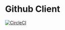 # Github Client
[![CircleCI](https://circleci.com/gh/yaroslavsudnik/github-graphql-client-android/tree/master.svg?style=svg&circle-token=51b3133106374d493f485de2e2379e767987efdc)](https://circleci.com/gh/yaroslavsudnik/github-graphql-client-android/tree/master)
